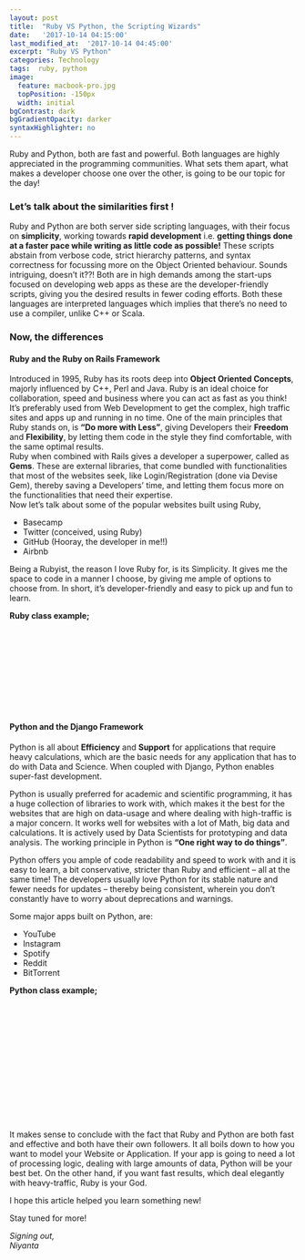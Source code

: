 ```yaml
---
layout: post
title:  "Ruby VS Python, the Scripting Wizards"
date:   '2017-10-14 04:15:00'
last_modified_at:  '2017-10-14 04:45:00'
excerpt: "Ruby VS Python"
categories: Technology
tags:  ruby, python
image:
  feature: macbook-pro.jpg
  topPosition: -150px
  width: initial
bgContrast: dark
bgGradientOpacity: darker
syntaxHighlighter: no
---
```


<p>
	Ruby and Python, both are fast and powerful. Both languages are highly appreciated in the programming communities. What sets them apart, what makes a developer choose one over the other, is going to be our topic for the day!
</p>

<h3>Let’s talk about the similarities first !</h3>

<p>
	Ruby and Python are both server side scripting languages, with their focus on <b>simplicity</b>, working towards <b>rapid development</b> i.e. <b>getting things done at a faster pace while writing as little code as possible!</b> These scripts abstain from verbose code, strict hierarchy patterns, and syntax correctness for focussing more on the Object Oriented behaviour. Sounds intriguing, doesn’t it??!
	Both are in high demands among the start-ups focused on developing web apps as these are the developer-friendly scripts, giving you the desired results in fewer coding efforts. Both these languages are interpreted languages which implies that there’s no need to use a compiler, unlike C++ or Scala.
</p>

<h3>Now, the differences</h3>

<p>
	<h4>Ruby and the Ruby on Rails Framework</h4>
	<p>Introduced in 1995, Ruby has its roots deep into <strong>Object Oriented Concepts</strong>, majorly influenced by C++, Perl and Java. Ruby is an ideal choice for collaboration, speed and business where you can act as fast as you think!<br>
	It’s preferably used from Web Development to get the complex, high traffic sites and apps up and running in no time. One of the main principles that Ruby stands on, is <strong>“Do more with Less”</strong>, giving Developers their <strong>Freedom</strong> and <strong>Flexibility</strong>, by letting them code in the style they find comfortable, with the same optimal results.<br>
	Ruby when combined with Rails gives a developer a superpower, called as <strong>Gems</strong>. These are external libraries, that come bundled with functionalities that most of the websites seek, like Login/Registration (done via Devise Gem), thereby saving a Developers’ time, and letting them focus more on the functionalities that need their expertise.<br>
	Now let’s talk about some of the popular websites built using Ruby,</p>
</p>
<ul>
	<li>Basecamp</li>
	<li>Twitter (conceived, using Ruby)</li>
	<li>GitHub (Hooray, the developer in me!!)</li>
	<li>Airbnb</li>
</ul>

<p>
	Being a Rubyist, the reason I love Ruby for, is its Simplicity. It gives me the space to code in a manner I choose, by giving me ample of options to choose from. In short, it’s developer-friendly and easy to pick up and fun to learn.
</p>

<b>Ruby class example;</b>
<div class="img img--fullContainer img--14xLeading" style="background-image: url({{ site.baseurl_posts_img }}ruby-vs-python1.png); height: 9rem;"></div>

<p>
	<h4>Python and the Django Framework</h4>
	<p>Python is all about <strong>Efficiency</strong> and <strong>Support</strong> for applications that require heavy calculations, which are the basic needs for any application that has to do with Data and Science. When coupled with Django, Python enables super-fast development.</p>
	<p>Python is usually preferred for academic and scientific programming, it has a huge collection of libraries to work with, which makes it the best for the websites that are high on data-usage and where dealing with high-traffic is a major concern. It works well for websites with a lot of Math, big data and calculations. It is actively used by Data Scientists for prototyping and data analysis. The working principle in Python is <strong>“One right way to do things”</strong>.</p>
	<p>Python offers you ample of code readability and speed to work with and it is easy to learn, a bit conservative, stricter than Ruby and efficient – all at the same time! The developers usually love Python for its stable nature and fewer needs for updates – thereby being consistent, wherein you don’t constantly have to worry about deprecations and warnings.</p>
	<p>Some major apps built on Python, are:</p>
</p>
<ul>
	<li>YouTube</li>
	<li>Instagram</li>
	<li>Spotify</li>
	<li>Reddit</li>
	<li>BitTorrent</li>
</ul>

<b>Python class example;</b>
<div class="img img--fullContainer img--14xLeading" style="background-image: url({{ site.baseurl_posts_img }}ruby-vs-python-2.png); height: 13rem;"></div>

<p>
	It makes sense to conclude with the fact that Ruby and Python are both fast and effective and both have their own followers. It all boils down to how you want to model your Website or Application.
	If your app is going to need a lot of processing logic, dealing with large amounts of data, Python will be your best bet. On the other hand, if you want fast results, which deal elegantly with heavy-traffic, Ruby is your God.
</p>

<p>I hope this article helped you learn something new!</p>

<p>Stay tuned for more!</p>

<p>
	<i>Signing out,<br>
	Niyanta</i>
</p>
